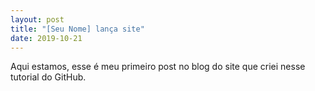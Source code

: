 ```yaml
---
layout: post
title: "[Seu Nome] lança site"
date: 2019-10-21
---
```


Aqui estamos, esse é meu primeiro post no blog do site que criei nesse tutorial do GitHub. 
